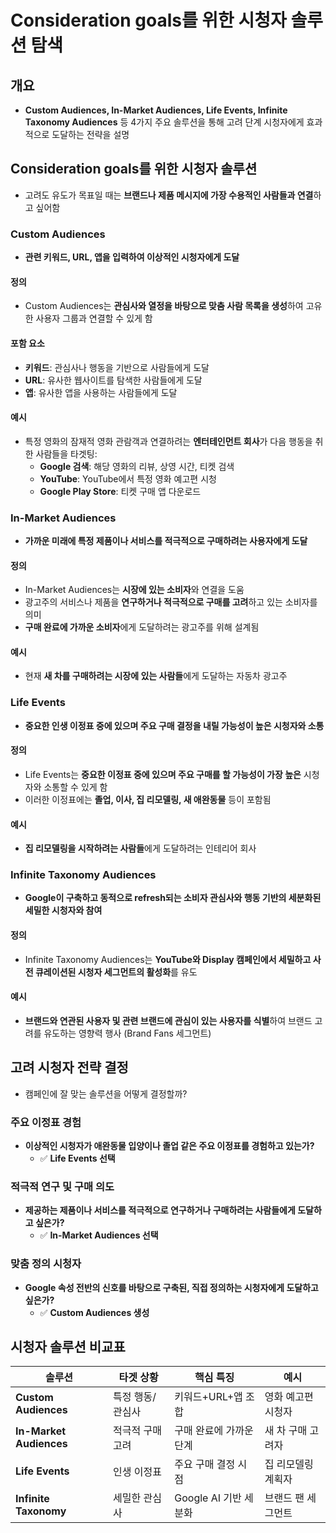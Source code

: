 # Consideration goals를 위한 시청자 솔루션 탐색

## 개요
- **Custom Audiences, In-Market Audiences, Life Events, Infinite Taxonomy Audiences** 등 4가지 주요 솔루션을 통해 고려 단계 시청자에게 효과적으로 도달하는 전략을 설명

## Consideration goals를 위한 시청자 솔루션

- 고려도 유도가 목표일 때는 **브랜드나 제품 메시지에 가장 수용적인 사람들과 연결**하고 싶어함

### Custom Audiences
- **관련 키워드, URL, 앱을 입력하여 이상적인 시청자에게 도달**

#### 정의
- Custom Audiences는 **관심사와 열정을 바탕으로 맞춤 사람 목록을 생성**하여 고유한 사용자 그룹과 연결할 수 있게 함

#### 포함 요소
- **키워드**: 관심사나 행동을 기반으로 사람들에게 도달
- **URL**: 유사한 웹사이트를 탐색한 사람들에게 도달
- **앱**: 유사한 앱을 사용하는 사람들에게 도달

#### 예시
- 특정 영화의 잠재적 영화 관람객과 연결하려는 **엔터테인먼트 회사**가 다음 행동을 취한 사람들을 타겟팅:
    - **Google 검색**: 해당 영화의 리뷰, 상영 시간, 티켓 검색
    - **YouTube**: YouTube에서 특정 영화 예고편 시청
    - **Google Play Store**: 티켓 구매 앱 다운로드

### In-Market Audiences
- **가까운 미래에 특정 제품이나 서비스를 적극적으로 구매하려는 사용자에게 도달**

#### 정의
- In-Market Audiences는 **시장에 있는 소비자**와 연결을 도움
- 광고주의 서비스나 제품을 **연구하거나 적극적으로 구매를 고려**하고 있는 소비자를 의미
- **구매 완료에 가까운 소비자**에게 도달하려는 광고주를 위해 설계됨

#### 예시
- 현재 **새 차를 구매하려는 시장에 있는 사람들**에게 도달하는 자동차 광고주

### Life Events
- **중요한 인생 이정표 중에 있으며 주요 구매 결정을 내릴 가능성이 높은 시청자와 소통**

#### 정의
- Life Events는 **중요한 이정표 중에 있으며 주요 구매를 할 가능성이 가장 높은** 시청자와 소통할 수 있게 함
- 이러한 이정표에는 **졸업, 이사, 집 리모델링, 새 애완동물** 등이 포함됨

#### 예시
- **집 리모델링을 시작하려는 사람들**에게 도달하려는 인테리어 회사

### Infinite Taxonomy Audiences
- **Google이 구축하고 동적으로 refresh되는 소비자 관심사와 행동 기반의 세분화된 세밀한 시청자와 참여**

#### 정의
- Infinite Taxonomy Audiences는 **YouTube와 Display 캠페인에서 세밀하고 사전 큐레이션된 시청자 세그먼트의 활성화**를 유도

#### 예시
- **브랜드와 연관된 사용자 및 관련 브랜드에 관심이 있는 사용자를 식별**하여 브랜드 고려를 유도하는 영향력 행사 (Brand Fans 세그먼트)

## 고려 시청자 전략 결정

- 캠페인에 잘 맞는 솔루션을 어떻게 결정할까?

### 주요 이정표 경험
- **이상적인 시청자가 애완동물 입양이나 졸업 같은 주요 이정표를 경험하고 있는가?**
    - ✅ **Life Events 선택**

### 적극적 연구 및 구매 의도
- **제공하는 제품이나 서비스를 적극적으로 연구하거나 구매하려는 사람들에게 도달하고 싶은가?**
    - ✅ **In-Market Audiences 선택**

### 맞춤 정의 시청자
- **Google 속성 전반의 신호를 바탕으로 구축된, 직접 정의하는 시청자에게 도달하고 싶은가?**
    - ✅ **Custom Audiences 생성**

## 시청자 솔루션 비교표

| 솔루션 | 타겟 상황 | 핵심 특징 | 예시 |
|--------|-----------|-----------|------|
| **Custom Audiences** | 특정 행동/관심사 | 키워드+URL+앱 조합 | 영화 예고편 시청자 |
| **In-Market Audiences** | 적극적 구매 고려 | 구매 완료에 가까운 단계 | 새 차 구매 고려자 |
| **Life Events** | 인생 이정표 | 주요 구매 결정 시점 | 집 리모델링 계획자 |
| **Infinite Taxonomy** | 세밀한 관심사 | Google AI 기반 세분화 | 브랜드 팬 세그먼트 |
